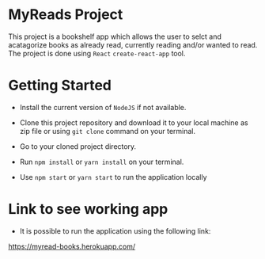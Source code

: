 # MyReads Project
This project is a bookshelf app which allows the user to selct and acatagorize books as already read, currently reading and/or wanted to read. The project is done using `React` `create-react-app` tool.

# Getting Started

* Install the current version of `NodeJS` if not available.

* Clone this project repository and download it to your local machine as zip file or using `git clone` command on your terminal.

* Go to your cloned project directory.

* Run `npm install` or `yarn install` on your terminal.

* Use `npm start` or `yarn start` to run the application locally 

# Link to see working app 

* It is possible to run the application using the following link:

https://myread-books.herokuapp.com/ 
